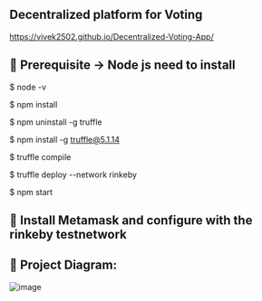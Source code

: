 ## Decentralized platform for Voting

https://vivek2502.github.io/Decentralized-Voting-App/

## 🔧 Prerequisite -> Node js need to install

  $ node -v
  
  $ npm install
  
  $ npm uninstall -g truffle
  
  $ npm install -g truffle@5.1.14
  
  $ truffle compile
  
  $ truffle deploy --network rinkeby
  
  $ npm start
  
## 🔧 Install Metamask and configure with the rinkeby testnetwork

## 🔧 Project Diagram:

![image](https://user-images.githubusercontent.com/42957988/179393896-9438fbd6-db16-46c2-a69d-b88e27e59e5e.png)




